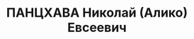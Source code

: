 ---
title: ПАНЦХАВА Николай (Алико) Евсеевич
description: "член РСДРП(б) с 03.1917 \n  в 1929 ответственный секретарь Аджарского\
  \ областного комитета КП(б) Грузии \n  до 20.10.1929 член ЦК КП(б) Грузии \n  первый\
  \ секретарь Абхазского областного комитета КП(б) Грузии 1929 — 1930"
---